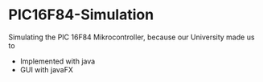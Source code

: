 # PIC16F84-Simulation
Simulating the PIC 16F84 Mikrocontroller, because our University made us to
* Implemented with java
* GUI with javaFX